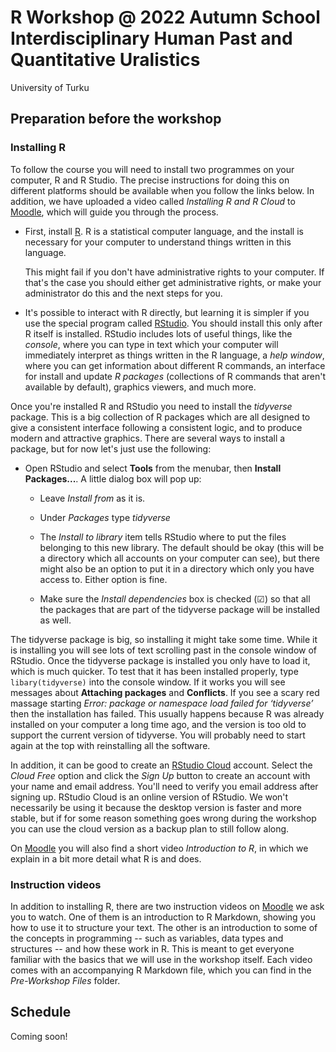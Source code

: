 # R Workshop @ 2022 Autumn School Interdisciplinary Human Past and Quantitative Uralistics

University of Turku 

## Preparation before the workshop

### Installing R

To follow the course you will need to install two programmes on your computer, R and R Studio. The precise instructions for doing this on different platforms should be available when you follow the links below. In addition, we have uploaded a video called *Installing R and R Cloud* to [Moodle](https://moodle.utu.fi/course/view.php?id=26175), which will guide you through the process.

- First, install [R](https://cloud.r-project.org/). R is a statistical computer language, and the install is necessary for your computer to understand things written in this language. 
  
  This might fail if you don't have administrative rights to your computer. If that's the case you should either get administrative rights, or make your administrator do this and the next steps for you.

- It's possible to interact with R directly, but learning it is simpler if you use the special program called [RStudio](https://www.rstudio.com/products/rstudio/download/#download). You should install this only after R itself is installed. RStudio includes lots of useful things, like the *console*, where you can type in text which your computer will immediately interpret as things written in the R language, a *help window*, where you can get information about different R commands, an interface for install and update *R packages* (collections of R commands that aren't available by default), graphics viewers, and much more.

Once you're installed R and RStudio you need to install the *tidyverse* package. This is a big collection of R packages which are all designed to give a consistent interface following a consistent logic, and to produce modern and attractive graphics. There are several ways to install a package, but for now let's just use the following:

- Open RStudio and select **Tools** from the menubar, then **Install 
  Packages...**. A little dialog box will pop up:

  * Leave *Install from* as it is.
  
  * Under *Packages* type *tidyverse*
  
  * The *Install to library* item tells RStudio where to put the files belonging to this new library. The default should be okay (this will be a directory which all accounts on your computer can see), but there might also be an option to put it in a directory which only you have access to. Either option is fine. 

  * Make sure the *Install dependencies* box is checked (☑︎) so that all the packages that are part of the tidyverse package will be installed as well.

The tidyverse package is big, so installing it might take some time. While it is installing you will see lots of text scrolling past in the console window of RStudio. Once the tidyverse package is installed you only have to load it, which is much quicker. To test that it has been installed properly, type `libary(tidyverse)` into the console window. If it works you will see messages about **Attaching packages** and **Conflicts**. If you see a scary red massage starting *Error: package or namespace load failed for ‘tidyverse’* then the installation has failed. This usually happens because R was already installed on your computer a long time ago, and the version is too old to support the current version of tidyverse. You will probably need to start again at the top with reinstalling all the software.

In addition, it can be good to create an [RStudio Cloud](https://rstudio.cloud/plans/free) account. Select the *Cloud Free* option and click the *Sign Up* button to create an account with your name and email address. You'll need to verify you email address after signing up. RStudio Cloud is an online version of RStudio. We won't necessarily be using it because the desktop version is faster and more stable, but if for some reason something goes wrong during the workshop you can use the cloud version as a backup plan to still follow along.

On [Moodle](https://moodle.utu.fi/course/view.php?id=26175) you will also find a short video *Introduction to R*, in which we explain in a bit more detail what R is and does.

### Instruction videos

In addition to installing R, there are two instruction videos on [Moodle](https://moodle.utu.fi/course/view.php?id=26175) we ask you to watch. One of them is an introduction to R Markdown, showing you how to use it to structure your text. The other is an introduction to some of the concepts in programming -- such as variables, data types and structures -- and how these work in R. This is meant to get everyone familiar with the basics that we will use in the workshop itself. Each video comes with an accompanying R Markdown file, which you can find in the *Pre-Workshop Files* folder.

## Schedule

Coming soon!
